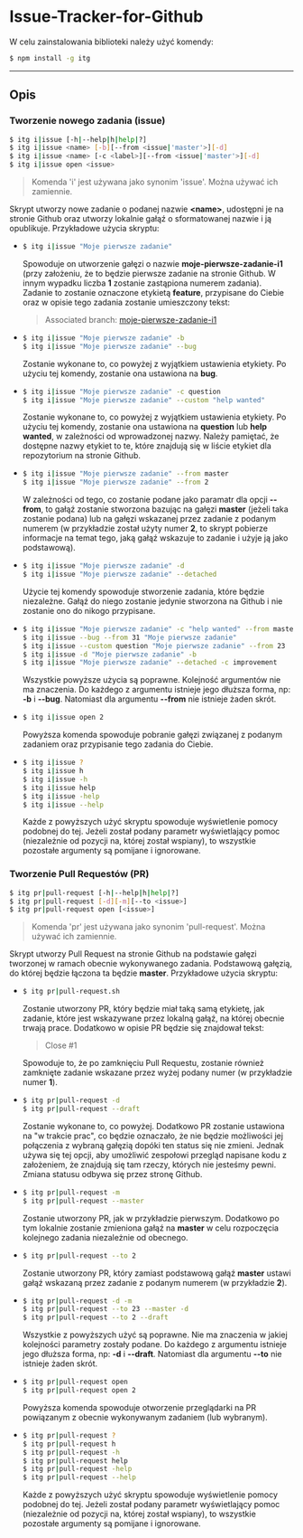 # Issue-Tracker-for-Github

W celu zainstalowania biblioteki należy użyć komendy:

```bash
$ npm install -g itg
```

---

## Opis

### Tworzenie nowego zadania (issue)

```bash
$ itg i|issue [-h|--help|h|help|?]
$ itg i|issue <name> [-b][--from <issue|'master'>][-d]
$ itg i|issue <name> [-c <label>][--from <issue|'master'>][-d]
$ itg i|issue open <issue>
```

> Komenda 'i' jest używana jako synonim 'issue'. Można używać ich zamiennie.

Skrypt utworzy nowe zadanie o podanej nazwie **&lt;name>**, udostępni je na stronie Github oraz utworzy lokalnie gałąź o sformatowanej nazwie i ją opublikuje.
Przykładowe użycia skryptu:

- ```bash
  $ itg i|issue "Moje pierwsze zadanie"
  ```
  Spowoduje on utworzenie gałęzi o nazwie **moje-pierwsze-zadanie-i1** (przy założeniu, że to będzie pierwsze zadanie na stronie Github. W innym wypadku liczba **1** zostanie zastąpiona numerem zadania).
  Zadanie to zostanie oznaczone etykietą **feature**, przypisane do Ciebie oraz w opisie tego zadania zostanie umieszczony tekst:
  > Associated branch: [moje-pierwsze-zadanie-i1](http://link_do_strony_z_gałęzią)
- ```bash
  $ itg i|issue "Moje pierwsze zadanie" -b
  $ itg i|issue "Moje pierwsze zadanie" --bug
  ```
  Zostanie wykonane to, co powyżej z wyjątkiem ustawienia etykiety. Po użyciu tej komendy, zostanie ona ustawiona na **bug**.
- ```bash
  $ itg i|issue "Moje pierwsze zadanie" -c question
  $ itg i|issue "Moje pierwsze zadanie" --custom "help wanted"
  ```
  Zostanie wykonane to, co powyżej z wyjątkiem ustawienia etykiety. Po użyciu tej komendy, zostanie ona ustawiona na **question** lub **help wanted**, w zależności od wprowadzonej nazwy. Należy pamiętać, że dostępne nazwy etykiet to te, które znajdują się w liście etykiet dla repozytorium na stronie Github.
- ```bash
  $ itg i|issue "Moje pierwsze zadanie" --from master
  $ itg i|issue "Moje pierwsze zadanie" --from 2
  ```
  W zależności od tego, co zostanie podane jako paramatr dla opcji **--from**, to gałąź zostanie stworzona bazując na gałęzi **master** (jeżeli taka zostanie podana) lub na gałęzi wskazanej przez zadanie z podanym numerem (w przykładzie został użyty numer **2**, to skrypt pobierze informacje na temat tego, jaką gałąź wskazuje to zadanie i użyje ją jako podstawową).
- ```bash
  $ itg i|issue "Moje pierwsze zadanie" -d
  $ itg i|issue "Moje pierwsze zadanie" --detached
  ```
  Użycie tej komendy spowoduje stworzenie zadania, które będzie niezależne. Gałąź do niego zostanie jedynie stworzona na Github i nie zostanie ono do nikogo przypisane.
- ```bash
  $ itg i|issue "Moje pierwsze zadanie" -c "help wanted" --from master
  $ itg i|issue --bug --from 31 "Moje pierwsze zadanie"
  $ itg i|issue --custom question "Moje pierwsze zadanie" --from 23
  $ itg i|issue -d "Moje pierwsze zadanie" -b
  $ itg i|issue "Moje pierwsze zadanie" --detached -c improvement
  ```
  Wszystkie powyższe użycia są poprawne. Kolejność argumentów nie ma znaczenia. Do każdego z argumentu istnieje jego dłuższa forma, np: **-b** i **--bug**. Natomiast dla argumentu **--from** nie istnieje żaden skrót.
- ```bash
  $ itg i|issue open 2
  ```
  Powyższa komenda spowoduje pobranie gałęzi związanej z podanym zadaniem oraz przypisanie tego zadania do Ciebie.
- ```bash
  $ itg i|issue ?
  $ itg i|issue h
  $ itg i|issue -h
  $ itg i|issue help
  $ itg i|issue -help
  $ itg i|issue --help
  ```
  Każde z powyższych użyć skryptu spowoduje wyświetlenie pomocy podobnej do tej.
  Jeżeli został podany parametr wyświetlający pomoc (niezależnie od pozycji na, której został wspiany), to wszystkie pozostałe argumenty są pomijane i ignorowane.

### Tworzenie Pull Requestów (PR)

```bash
$ itg pr|pull-request [-h|--help|h|help|?]
$ itg pr|pull-request [-d][-m][--to <issue>]
$ itg pr|pull-request open [<issue>]
```

> Komenda 'pr' jest używana jako synonim 'pull-request'. Można używać ich zamiennie.

Skrypt utworzy Pull Request na stronie Github na podstawie gałęzi tworzonej w ramach obecnie wykonywanego zadania. Podstawową gałęzią, do której będzie łączona ta będzie **master**.
Przykładowe użycia skryptu:

- ```bash
  $ itg pr|pull-request.sh
  ```

  Zostanie utworzony PR, który będzie miał taką samą etykietę, jak zadanie, które jest wskazywane przez lokalną gałąź, na której obecnie trwają prace. Dodatkowo w opisie PR będzie się znajdował tekst:

  > Close #1

  Spowoduje to, że po zamknięciu Pull Requestu, zostanie również zamknięte zadanie wskazane przez wyżej podany numer (w przykładzie numer **1**).

- ```bash
  $ itg pr|pull-request -d
  $ itg pr|pull-request --draft
  ```
  Zostanie wykonane to, co powyżej. Dodatkowo PR zostanie ustawiona na "w trakcie prac", co będzie oznaczało, że nie będzie możliwości jej połączenia z wybraną gałęzią dopóki ten status się nie zmieni. Jednak używa się tej opcji, aby umożliwić zespołowi przegląd napisane kodu z założeniem, że znajdują się tam rzeczy, których nie jesteśmy pewni. Zmiana statusu odbywa się przez stronę Github.
- ```bash
  $ itg pr|pull-request -m
  $ itg pr|pull-request --master
  ```
  Zostanie utworzony PR, jak w przykładzie pierwszym. Dodatkowo po tym lokalnie zostanie zmieniona gałąź na **master** w celu rozpoczęcia kolejnego zadania niezależnie od obecnego.
- ```bash
  $ itg pr|pull-request --to 2
  ```
  Zostanie utworzony PR, który zamiast podstawową gałąź **master** ustawi gałąź wskazaną przez zadanie z podanym numerem (w przykładzie **2**).
- ```bash
  $ itg pr|pull-request -d -m
  $ itg pr|pull-request --to 23 --master -d
  $ itg pr|pull-request --to 2 --draft
  ```
  Wszystkie z powyższych użyć są poprawne. Nie ma znaczenia w jakiej kolejności parametry zostały podane. Do każdego z argumentu istnieje jego dłuższa forma, np: **-d** i **--draft**. Natomiast dla argumentu **--to** nie istnieje żaden skrót.
- ```bash
  $ itg pr|pull-request open
  $ itg pr|pull-request open 2
  ```
  Powyższa komenda spowoduje otworzenie przeglądarki na PR powiązanym z obecnie wykonywanym zadaniem (lub wybranym).
- ```bash
  $ itg pr|pull-request ?
  $ itg pr|pull-request h
  $ itg pr|pull-request -h
  $ itg pr|pull-request help
  $ itg pr|pull-request -help
  $ itg pr|pull-request --help
  ```
  Każde z powyższych użyć skryptu spowoduje wyświetlenie pomocy podobnej do tej.
  Jeżeli został podany parametr wyświetlający pomoc (niezależnie od pozycji na, której został wspiany), to wszystkie pozostałe argumenty są pomijane i ignorowane.

